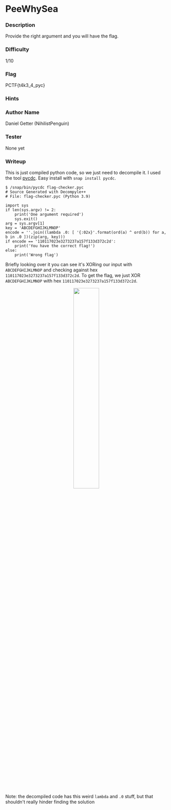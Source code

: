 # PeeWhySea

### Description
Provide the right argument and you will have the flag.

### Difficulty
1/10

### Flag
PCTF{t4k3_4_pyc}

### Hints

### Author Name
Daniel Getter (NihilistPenguin)

### Tester
None yet

### Writeup

This is just compiled python code, so we just need to decompile it. I used the tool [pycdc](https://github.com/zrax/pycdc). Easy install with `snap install pycdc`.

```console
$ /snap/bin/pycdc flag-checker.pyc         
# Source Generated with Decompyle++
# File: flag-checker.pyc (Python 3.9)

import sys
if len(sys.argv) != 2:
    print('One argument required')
    sys.exit()
arg = sys.argv[1]
key = 'ABCDEFGHIJKLMNOP'
encode = ''.join((lambda .0: [ '{:02x}'.format(ord(a) ^ ord(b)) for a, b in .0 ])(zip(arg, key)))
if encode == '110117023e3273237a157f133d372c2d':
    print('You have the correct flag!')
else:
    print('Wrong flag')
```

Briefly looking over it you can see it's XORing our input with `ABCDEFGHIJKLMNOP` and checking against hex `110117023e3273237a157f133d372c2d`. To get the flag, we just XOR `ABCDEFGHIJKLMNOP` with hex `110117023e3273237a157f133d372c2d`.

<p align="center"><img src="https://github.com/MasonCompetitiveCyber/PatriotCTF-2022/raw/main/writeup-images/pyc-solve.png" width=40%  height=40%></p>

Note: the decompiled code has this weird `lambda` and `.0` stuff, but that shouldn't really hinder finding the solution
